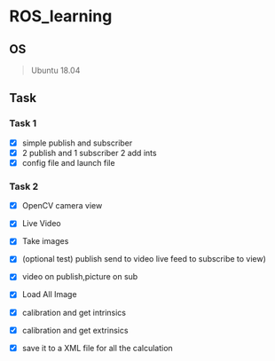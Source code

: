 # ROS_learning

## OS
> Ubuntu 18.04

## Task
### Task 1
- [x] simple publish and subscriber
- [x] 2 publish and 1 subscriber 2 add ints
- [x] config file and launch file
### Task 2
- [x] OpenCV camera view
- [x] Live Video
- [x] Take images
- [x] (optional test) publish send to video live feed to subscribe to view)
- [x] video on publish,picture on sub
- [x] Load All Image
- [x] calibration and get intrinsics
- [x] calibration and get extrinsics
- [x] save it to a XML file for all the calculation


